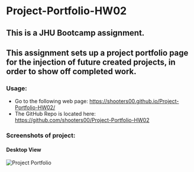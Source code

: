 # Project-Portfolio-HW02

## This is a JHU Bootcamp assignment.  
## This assignment sets up a project portfolio page for the injection of future created projects, in order to show off completed work.

### Usage:
* Go to the following web page: https://shooters00.github.io/Project-Portfolio-HW02/
* The GitHub Repo is located here: https://github.com/shooters00/Project-Portfolio-HW02

### Screenshots of project:
#### Desktop View
![Project Portfolio](https://user-images.githubusercontent.com/80861572/133007992-849443bf-8592-40f5-9ce9-65f8f9e9e88a.png)

